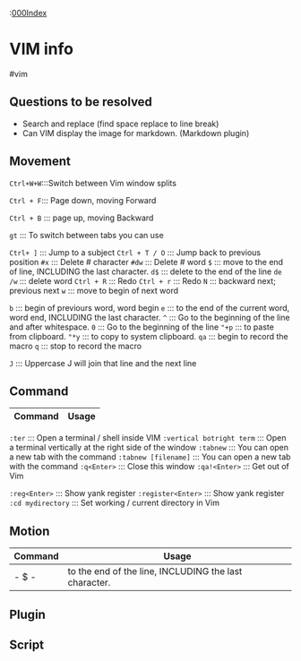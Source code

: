 :[000Index](../000Index.md)
# VIM info
#vim
## Questions to be resolved
- Search and replace (find space replace to line break) 
- Can VIM display the image for markdown. (Markdown plugin)

## Movement
`Ctrl+W+W`:::Switch between Vim window splits
<!--SR:!2024-12-14,3,250!2024-12-25,8,250-->
`Ctrl + F`::: Page down, moving Forward
<!--SR:!2024-12-14,2,230!2024-12-14,3,250-->
`Ctrl + B` ::: page up, moving Backward
<!--SR:!2024-12-14,2,230!2024-12-21,5,230-->
`gt` ::: To switch between tabs you can use
<!--SR:!2024-12-14,3,250-->
`Ctrl+ ]` ::: Jump to a subject
`Ctrl + T / O` ::: Jump back to previous position
`#x` ::: Delete \# character
`#dw` ::: Delete \# word
`$`  ::: move to the end of line, INCLUDING the last character.
`d$`  ::: delete to the end of the line
`de /w` ::: delete word
`Ctrl + R` ::: Redo 
`Ctrl + r` ::: Redo 
`N` ::: backward next; previous next
`w` ::: move to begin of next word
<!--SR:!2000-01-01,1,250!2024-12-14,2,246-->
`b` ::: begin of previours word, word begin
 `e` ::: to the end of the current word, word end, INCLUDING the last character.
`^` ::: Go to the beginning of the line and after whitespace.
`0` ::: Go to the beginning of the line
`"+p` :::  to paste from clipboard.
`"*y` :::  to copy to system clipboard.
`qa` ::: begin to record the macro
`q`  ::: stop to record the macro
<!--SR:!2024-12-14,2,246!2024-12-21,5,246-->
`J`  ::: Uppercase J will join that line and the next line

## Command
**Command**|**Usage**
----------|------------
`:ter` ::: Open a terminal / shell inside VIM
`:vertical botright term` ::: Open a terminal vertically at the right side of the window
`:tabnew` ::: You can open a new tab with the command
`:tabnew [filename]` ::: You can open a new tab with the command
`:q<Enter>` ::: Close this window
`:qa!<Enter>` ::: Get out of Vim
<!--SR:!2024-12-13,1,226!2000-01-01,1,250-->
`:reg<Enter>` ::: Show yank register
`:register<Enter>` ::: Show yank register
`:cd mydirectory` ::: Set working / current directory in Vim


## Motion
**Command**|**Usage**
----------|------------
- $ - | to the end of the line, INCLUDING the last character.

## Plugin


## Script

